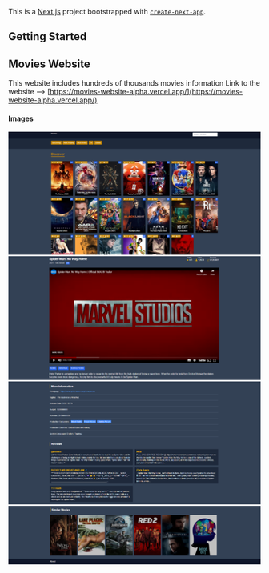 This is a [Next.js](https://nextjs.org/) project bootstrapped with [`create-next-app`](https://github.com/vercel/next.js/tree/canary/packages/create-next-app).

## Getting Started

## Movies Website
This website includes hundreds of thousands movies information 
Link to the website --> [https://movies-website-alpha.vercel.app/](https://movies-website-alpha.vercel.app/)

#### Images
![](images/movies-website-1.png)
![](images/movies-website-2.png)
![](images/movies-website-3.png)
![](images/movies-website-4.png)

